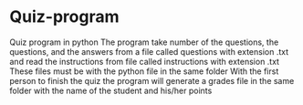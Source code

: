 # Quiz-program
Quiz program in python
The program take number of the questions, the questions, and the answers from a file called questions with extension .txt and read the instructions from file called instructions with extension .txt
These files must be with the python file in the same folder 
With the first person to finish the quiz the program will generate a grades file in the same folder with the name of the student and his/her points
